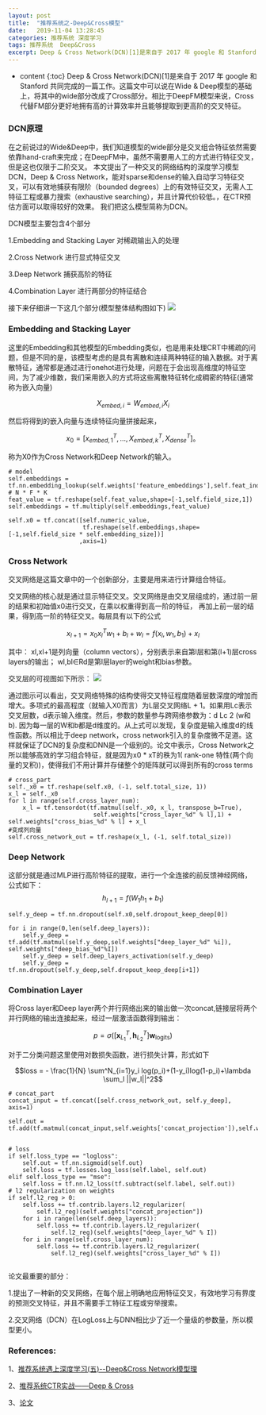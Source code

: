 ```yaml
---
layout: post
title:  "推荐系统之-Deep&Cross模型"
date:   2019-11-04 13:28:45
categories: 推荐系统 深度学习
tags: 推荐系统  Deep&Cross
excerpt: Deep & Cross Network(DCN)[1]是来自于 2017 年 google 和 Stanford 共同完成的一篇工作
---
```



* content
{:toc}
Deep & Cross Network(DCN)[1]是来自于 2017 年 google 和 Stanford 共同完成的一篇工作。这篇文中可以说在Wide & Deep模型的基础上，将其中的wide部分改成了Cross部分。相比于DeepFM模型来说，Cross代替FM部分更好地拥有高的计算效率并且能够提取到更高阶的交叉特征。

### DCN原理
在之前说过的Wide&Deep中，我们知道模型的wide部分是交叉组合特征依然需要依靠hand-craft来完成；在DeepFM中，虽然不需要用人工的方式进行特征交叉，但是这也仅限于二阶交叉。
本文提出了一种交叉的网络结构的深度学习模型DCN，Deep & Cross Network，能对sparse和dense的输入自动学习特征交叉，可以有效地捕获有限阶（bounded degrees）上的有效特征交叉，无需人工特征工程或暴力搜索（exhaustive searching），并且计算代价较低。，在CTR预估方面可以取得较好的效果。
我们把这么模型简称为DCN。

DCN模型主要包含4个部分

1.Embedding and Stacking Layer 对稀疏输出入的处理

2.Cross Network 进行显式特征交叉

3.Deep Network 捕获高阶的特征

4.Combination Layer 进行两部分的特征结合


接下来仔细讲一下这几个部分(模型整体结构图如下)
<img src="https://swallown1.github.io/image/DCN.png" />


### Embedding and Stacking Layer
这里的Embedding和其他模型的Embedding类似，也是用来处理CRT中稀疏的问题，但是不同的是，该模型考虑的是具有离散和连续两种特征的输入数据。对于离散特征，通常都是通过进行onehot进行处理，问题在于会出现高维度的特征空间，为了减少维数，我们采用嵌入的方式将这些离散特征转化成稠密的特征(通常称为嵌入向量)

$$X_{embed,i} = W_{embed,i}X_i$$

然后将得到的嵌入向量与连续特征向量拼接起来，

$$x_0 = [ x_{embed,1}^T, ..., X_{embed,k}^T, X_{dense}^T]。$$

称为X0作为Cross Network和Deep Network的输入。
```
# model
self.embeddings = tf.nn.embedding_lookup(self.weights['feature_embeddings'],self.feat_index) # N * F * K
feat_value = tf.reshape(self.feat_value,shape=[-1,self.field_size,1])
self.embeddings = tf.multiply(self.embeddings,feat_value)

self.x0 = tf.concat([self.numeric_value,
                     tf.reshape(self.embeddings,shape=[-1,self.field_size * self.embedding_size])]
                    ,axis=1)
```

### Cross Network
交叉网络是这篇文章中的一个创新部分，主要是用来进行计算组合特征。

交叉网络的核心就是通过显示特征交叉。交叉网络是由交叉层组成的，通过前一层的结果和初始值x0进行交叉，在乘以权重得到高一阶的特征，
再加上前一层的结果，得到高一阶的特征交叉。每层具有以下的公式

$$x_{l+1}= x_0x_l^Tw_1+b_l+w_l=f(x_l,w_1,b_1)+x_l$$

其中：
xl,xl+1是列向量（column vectors），分别表示来自第l层和第(l+1)层cross layers的输出；
wl,bl∈Rd是第l层layer的weight和bias参数。

交叉层的可视图如下所示：
<img src="https://swallown1.github.io/image/cross_layer.webp" />

通过图示可以看出，交叉网络特殊的结构使得交叉特征程度随着层数深度的增加而增大。多项式的最高程度（就输入X0而言）为L层交叉网络L + 1。如果用Lc表示交叉层数，d表示输入维度。然后，参数的数量参与跨网络参数为：d Lc 2 (w和b).
因为每一层的W和b都是d维度的。从上式可以发现，复杂度是输入维度d的线性函数。所以相比于deep network，cross network引入的复杂度微不足道。这样就保证了DCN的复杂度和DNN是一个级别的。论文中表示，Cross Network之所以能够高效的学习组合特征，就是因为x0 * xT的秩为1( rank-one 特性(两个向量的叉积))，使得我们不用计算并存储整个的矩阵就可以得到所有的cross terms
```
# cross_part
self._x0 = tf.reshape(self.x0, (-1, self.total_size, 1))
x_l = self._x0
for l in range(self.cross_layer_num):
    x_l = tf.tensordot(tf.matmul(self._x0, x_l, transpose_b=True),
                        self.weights["cross_layer_%d" % l],1) + self.weights["cross_bias_%d" % l] + x_l
#变成列向量
self.cross_network_out = tf.reshape(x_l, (-1, self.total_size))
```

### Deep Network
这部分就是通过MLP进行高阶特征的提取，进行一个全连接的前反馈神经网络，公式如下：
$$h_{l+1}=f(W_1h_1+b_1)$$

```
self.y_deep = tf.nn.dropout(self.x0,self.dropout_keep_deep[0])

for i in range(0,len(self.deep_layers)):
    self.y_deep = tf.add(tf.matmul(self.y_deep,self.weights["deep_layer_%d" %i]), self.weights["deep_bias_%d"%I])
    self.y_deep = self.deep_layers_activation(self.y_deep)
    self.y_deep = tf.nn.dropout(self.y_deep,self.dropout_keep_deep[i+1])
```

### Combination Layer
将Cross layer和Deep layer两个并行网络出来的输出做一次concat,链接层将两个并行网络的输出连接起来，经过一层激活函数得到输出：

$$p = \sigma \left( \left[ \mathbf { x } _ { L _ { 1 } } ^ { T } , \mathbf { h } _ { L _ { 2 } } ^ { T } \right] \mathbf { w } _ { \operatorname { logits } } \right)$$

对于二分类问题这里使用对数损失函数，进行损失计算，形式如下

$$loss = - \frac{1}{N} \sum^N_{i=1}y_i log(p_i)+(1-y_i)log(1-p_i)+\lambda \sum_l ||w_l||^2$$

```
# concat_part
concat_input = tf.concat([self.cross_network_out, self.y_deep], axis=1)

self.out = tf.add(tf.matmul(concat_input,self.weights['concat_projection']),self.weights['concat_bias'])


# loss
if self.loss_type == "logloss":
    self.out = tf.nn.sigmoid(self.out)
    self.loss = tf.losses.log_loss(self.label, self.out)
elif self.loss_type == "mse":
    self.loss = tf.nn.l2_loss(tf.subtract(self.label, self.out))
# l2 regularization on weights
if self.l2_reg > 0:
    self.loss += tf.contrib.layers.l2_regularizer(
        self.l2_reg)(self.weights["concat_projection"])
    for i in range(len(self.deep_layers)):
        self.loss += tf.contrib.layers.l2_regularizer(
            self.l2_reg)(self.weights["deep_layer_%d" % I])
    for i in range(self.cross_layer_num):
        self.loss += tf.contrib.layers.l2_regularizer(
            self.l2_reg)(self.weights["cross_layer_%d" % I])
            
```


论文最重要的部分：

1.提出了一种新的交叉网络，在每个层上明确地应用特征交叉，有效地学习有界度的预测交叉特征，并且不需要手工特征工程或穷举搜索。

2.交叉网络（DCN）在LogLoss上与DNN相比少了近一个量级的参数量，所以模型更小。


### References:
1、[推荐系统遇上深度学习(五)--Deep&Cross Network模型理](https://www.jianshu.com/p/77719fc252fa)

2、[推荐系统CTR实战——Deep & Cross](https://fuhailin.github.io/Deep-and-Cross-Network/)

3、[论文](https://arxiv.org/abs/1708.05123)

